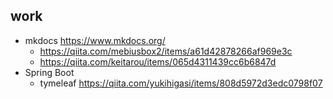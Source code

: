 ## work
- mkdocs https://www.mkdocs.org/
	- https://qiita.com/mebiusbox2/items/a61d42878266af969e3c
	- https://qiita.com/keitarou/items/065d4311439cc6b6847d
- Spring Boot
	- tymeleaf https://qiita.com/yukihigasi/items/808d5972d3edc0798f07